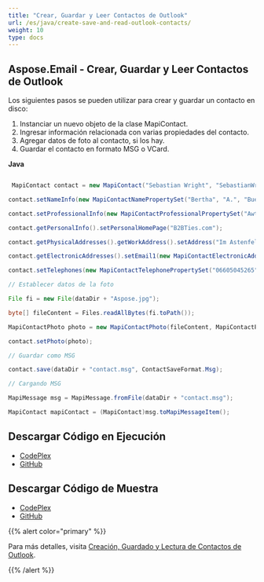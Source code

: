 ```yaml
---
title: "Crear, Guardar y Leer Contactos de Outlook"
url: /es/java/create-save-and-read-outlook-contacts/
weight: 10
type: docs
---
```


## **Aspose.Email - Crear, Guardar y Leer Contactos de Outlook**
Los siguientes pasos se pueden utilizar para crear y guardar un contacto en disco:

1. Instanciar un nuevo objeto de la clase MapiContact.
1. Ingresar información relacionada con varias propiedades del contacto.
1. Agregar datos de foto al contacto, si los hay.
1. Guardar el contacto en formato MSG o VCard.

**Java**

``` java

 MapiContact contact = new MapiContact("Sebastian Wright", "SebastianWright@dayrep.com");

contact.setNameInfo(new MapiContactNamePropertySet("Bertha", "A.", "Buell"));

contact.setProfessionalInfo(new MapiContactProfessionalPropertySet("Awthentikz", "Asistente de trabajo social"));

contact.getPersonalInfo().setPersonalHomePage("B2BTies.com");

contact.getPhysicalAddresses().getWorkAddress().setAddress("Im Astenfeld 59 8580 EDELSCHROTT");

contact.getElectronicAddresses().setEmail1(new MapiContactElectronicAddress("Experwas", "SMTP", "BerthaABuell@armyspy.com"));

contact.setTelephones(new MapiContactTelephonePropertySet("06605045265"));

// Establecer datos de la foto

File fi = new File(dataDir + "Aspose.jpg");

byte[] fileContent = Files.readAllBytes(fi.toPath());

MapiContactPhoto photo = new MapiContactPhoto(fileContent, MapiContactPhotoImageFormat.Jpeg);

contact.setPhoto(photo);

// Guardar como MSG

contact.save(dataDir + "contact.msg", ContactSaveFormat.Msg);

// Cargando MSG

MapiMessage msg = MapiMessage.fromFile(dataDir + "contact.msg");

MapiContact mapiContact = (MapiContact)msg.toMapiMessageItem();

```
## **Descargar Código en Ejecución**
- [CodePlex](https://archive.codeplex.com/?p=asposeemailjavaapachepoi)
- [GitHub](https://github.com/aspose-email/Aspose.Email-for-Java/releases/tag/Aspose.Email_Java_for_Apache_POI-v1.0.0)
## **Descargar Código de Muestra**
- [CodePlex](https://archive.codeplex.com/?p=asposeemailjavaapachepoi#src/main/java/com/aspose/email/examples/asposefeatures/msgfiles/readwriteoutlookcontacts/AsposeReadWriteOutlookContact.java)
- [GitHub](https://github.com/aspose-email/Aspose.Email-for-Java/blob/master/Plugins/Aspose_Email_for_Apache_POI/src/main/java/com/aspose/email/examples/asposefeatures/msgfiles/readwriteoutlookcontacts/AsposeReadWriteOutlookContact.java)

{{% alert color="primary" %}} 

Para más detalles, visita [Creación, Guardado y Lectura de Contactos de Outlook](/email/java/working-with-outlook-contacts/).

{{% /alert %}}